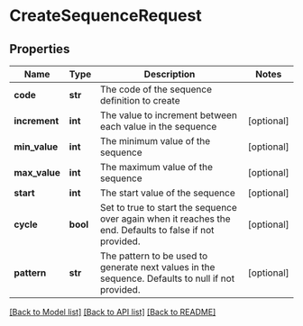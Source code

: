 # CreateSequenceRequest


## Properties
Name | Type | Description | Notes
------------ | ------------- | ------------- | -------------
**code** | **str** | The code of the sequence definition to create | 
**increment** | **int** | The value to increment between each value in the sequence | [optional] 
**min_value** | **int** | The minimum value of the sequence | [optional] 
**max_value** | **int** | The maximum value of the sequence | [optional] 
**start** | **int** | The start value of the sequence | [optional] 
**cycle** | **bool** | Set to true to start the sequence over again when it reaches the end. Defaults to false if not provided. | [optional] 
**pattern** | **str** | The pattern to be used to generate next values in the sequence. Defaults to null if not provided. | [optional] 

[[Back to Model list]](../README.md#documentation-for-models) [[Back to API list]](../README.md#documentation-for-api-endpoints) [[Back to README]](../README.md)


